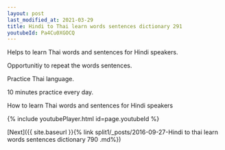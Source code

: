 ```yaml
---
layout: post
last_modified_at: 2021-03-29
title: Hindi to Thai learn words sentences dictionary 291 
youtubeId: Pa4Cu0XGOCQ
---
```

 
 
Helps to learn Thai words and sentences for Hindi speakers.

Opportunitiy to repeat the words sentences. 

Practice Thai language. 
 
10 minutes practice every day. 
 
How to learn Thai words and sentences for Hindi speakers 
 
{% include youtubePlayer.html id=page.youtubeId %}
 
 
[Next]({{ site.baseurl }}{% link  split1/_posts/2016-09-27-Hindi to thai learn words sentences dictionary 790 .md%})
 
